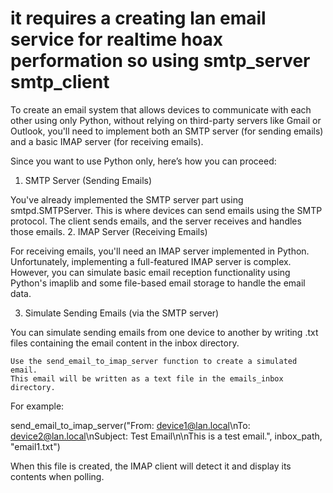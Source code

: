# it requires a creating lan email service for realtime hoax performation so using smtp_server smtp_client
To create an email system that allows devices to communicate with each other using only Python, without relying on third-party servers like Gmail or Outlook, you'll need to implement both an SMTP server (for sending emails) and a basic IMAP server (for receiving emails).

Since you want to use Python only, here’s how you can proceed:
1. SMTP Server (Sending Emails)

You've already implemented the SMTP server part using smtpd.SMTPServer. This is where devices can send emails using the SMTP protocol. The client sends emails, and the server receives and handles those emails.
2. IMAP Server (Receiving Emails)

For receiving emails, you'll need an IMAP server implemented in Python. Unfortunately, implementing a full-featured IMAP server is complex. However, you can simulate basic email reception functionality using Python's imaplib and some file-based email storage to handle the email data.


3. Simulate Sending Emails (via the SMTP server)

You can simulate sending emails from one device to another by writing .txt files containing the email content in the inbox directory.

    Use the send_email_to_imap_server function to create a simulated email.
    This email will be written as a text file in the emails_inbox directory.

For example:

send_email_to_imap_server("From: device1@lan.local\nTo: device2@lan.local\nSubject: Test Email\n\nThis is a test email.", inbox_path, "email1.txt")

When this file is created, the IMAP client will detect it and display its contents when polling.